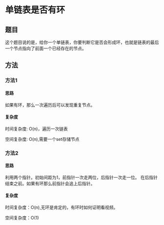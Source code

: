 # 单链表是否有环


## 题目

这个题目说的是，给你一个单链表，你要判断它是否会形成环，也就是链表的最后一个节点指向了前面一个已经存在的节点。

## 方法


### 方法1

#### 思路

如果有环，那么一次遍历后可以发现重复节点。

#### 复杂度

时间复杂度: O(n)，遍历一次链表

空间复杂度: O(n),需要一个set存储节点

### 方法2

#### 思路

利用两个指针。初始间距为1，前指针一次走两位，后指针一次走一位。
在后指针结束之前。如果有环那么前指针会追上后指针。

#### 复杂度

时间复杂度：O(n),无环是肯定的，有环时如何证明看视频。

空间复杂度：O(1)

